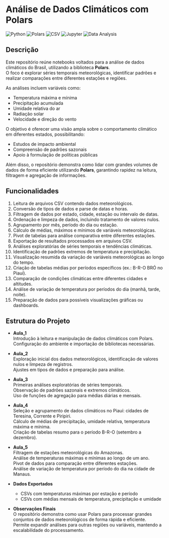 # Análise de Dados Climáticos com Polars

![Python](https://img.shields.io/badge/Python-Linguagem%20de%20programação-3776AB?style=flat-square&logo=python)
![Polars](https://img.shields.io/badge/Polars-Processamento%20de%20dados-00BFFF?style=flat-square&logo=python)
![CSV](https://img.shields.io/badge/CSV-Formatos%20de%20dados-FF9900?style=flat-square&logo=google%20sheets)
![Jupyter](https://img.shields.io/badge/Jupyter-Notebooks-FF6600?style=flat-square&logo=jupyter)
![Data Analysis](https://img.shields.io/badge/Data%20Analysis-Exploração%20de%20dados-4CAF50?style=flat-square&logo=tableau)

## Descrição
Este repositório reúne notebooks voltados para a análise de dados climáticos do Brasil, utilizando a biblioteca **Polars**.  
O foco é explorar séries temporais meteorológicas, identificar padrões e realizar comparações entre diferentes estações e regiões.  

As análises incluem variáveis como:  
- Temperatura máxima e mínima  
- Precipitação acumulada  
- Umidade relativa do ar  
- Radiação solar  
- Velocidade e direção do vento  

O objetivo é oferecer uma visão ampla sobre o comportamento climático em diferentes estados, possibilitando:  
- Estudos de impacto ambiental  
- Compreensão de padrões sazonais  
- Apoio à formulação de políticas públicas  

Além disso, o repositório demonstra como lidar com grandes volumes de dados de forma eficiente utilizando **Polars**, garantindo rapidez na leitura, filtragem e agregação de informações.

## Funcionalidades
1. Leitura de arquivos CSV contendo dados meteorológicos.  
2. Conversão de tipos de dados e parse de datas e horas.  
3. Filtragem de dados por estado, cidade, estação ou intervalo de datas.  
4. Ordenação e limpeza de dados, incluindo tratamento de valores nulos.  
5. Agrupamento por mês, período do dia ou estação.  
6. Cálculo de médias, máximos e mínimos de variáveis meteorológicas.  
7. Pivot de tabelas para análise comparativa entre diferentes estações.  
8. Exportação de resultados processados em arquivos CSV.  
9. Análises exploratórias de séries temporais e tendências climáticas.  
10. Identificação de padrões extremos de temperatura e precipitação.  
11. Visualização resumida da variação de variáveis meteorológicas ao longo do tempo.  
12. Criação de tabelas médias por períodos específicos (ex.: B-R-O BRÓ no Piauí).  
13. Comparação de condições climáticas entre diferentes cidades e altitudes.  
14. Análise de variação de temperatura por períodos do dia (manhã, tarde, noite).  
15. Preparação de dados para possíveis visualizações gráficas ou dashboards.  

## Estrutura do Projeto
- **Aula_1**  
  Introdução à leitura e manipulação de dados climáticos com Polars.  
  Configuração do ambiente e importação de bibliotecas necessárias.  

- **Aula_2**  
  Exploração inicial dos dados meteorológicos, identificação de valores nulos e limpeza de registros.  
  Ajustes em tipos de dados e preparação para análise.  

- **Aula_3**  
  Primeiras análises exploratórias de séries temporais.  
  Observação de padrões sazonais e extremos climáticos.  
  Uso de funções de agregação para médias diárias e mensais.  

- **Aula_4**  
  Seleção e agrupamento de dados climáticos no Piauí: cidades de Teresina, Corrente e Piripiri.  
  Cálculo de médias de precipitação, umidade relativa, temperatura máxima e mínima.  
  Criação de tabelas resumo para o período B-R-O (setembro a dezembro).  

- **Aula_5**  
  Filtragem de estações meteorológicas do Amazonas.  
  Análise de temperaturas máximas e mínimas ao longo de um ano.  
  Pivot de dados para comparação entre diferentes estações.  
  Análise de variação de temperatura por período do dia na cidade de Manaus.  

- **Dados Exportados**  
  - CSVs com temperaturas máximas por estação e período  
  - CSVs com médias mensais de temperatura, precipitação e umidade  

- **Observações Finais**  
  O repositório demonstra como usar Polars para processar grandes conjuntos de dados meteorológicos de forma rápida e eficiente.  
  Permite expandir análises para outras regiões ou variáveis, mantendo a escalabilidade do processamento.  
